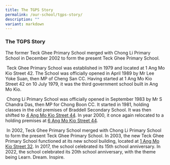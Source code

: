 ```yaml
---
title: The TGPS Story
permalink: /our-school/tgps-story/
description: ""
variant: markdown
---
```

### **The TGPS Story**
The former Teck Ghee Primary School merged with Chong Li Primary School in December 2002 to form the present Teck Ghee Primary School.

 Teck Ghee Primary School was established in 1979 and located at 1 Ang Mo Kio Street 42. The School was officially opened in April 1989 by Mr Lee Yoke Suan, then MP of Cheng San CC. Having started at 1 Ang Mo Kio Street 42 on 10 July 1979, it was the third government school built in Ang Mo Kio.

 Chong Li Primary School was officially opened in September 1983 by Mr S Chandra Das, then MP for Chong Boon CC. It started in 1981, holding classes in the old premises of Braddell Secondary School. It was then shifted to [4 Ang Mo Kio Street 44](https://maps.google.com/?q=4+Ang+Mo+Kio+Street+44&entry=gmail&source=g). In year 2000, it once again relocated to a holding premises at [6 Ang Mo Kio Street 44](https://maps.google.com/?q=6+Ang+Mo+Kio+Street+44&entry=gmail&source=g).

 In 2002, Teck Ghee Primary School merged with Chong Li Primary School to form the present Teck Ghee Primary School. In 2003, the new Teck Ghee Primary School functioned at its new school building, located at [1 Ang Mo Kio Street 32](https://maps.google.com/?q=1+Ang+Mo+Kio+Street+32&entry=gmail&source=g). In 2017, the school celebrated its 15th school anniversary. In 2022, the school celebrated its 20th school anniversary, with the theme being Learn. Dream. Inspire. 